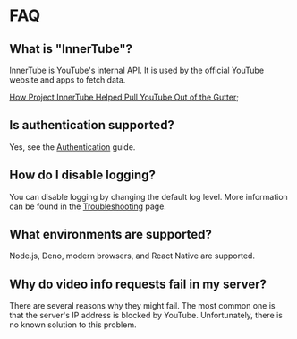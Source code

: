 # FAQ

## What is "InnerTube"?

InnerTube is YouTube's internal API. It is used by the official YouTube website and apps to fetch data.

[How Project InnerTube Helped Pull YouTube Out of the Gutter](https://gizmodo.com/how-project-innertube-helped-pull-youtube-out-of-the-gu-1704946491);

## Is authentication supported?

Yes, see the [Authentication](./authentication.md) guide.

## How do I disable logging?

You can disable logging by changing the default log level. More information can be found in the [Troubleshooting](./troubleshooting.md) page.

## What environments are supported?

Node.js, Deno, modern browsers, and React Native are supported.

## Why do video info requests fail in my server?

There are several reasons why they might fail. The most common one is that the server's IP address is blocked by YouTube. Unfortunately, there is no known solution to this problem.